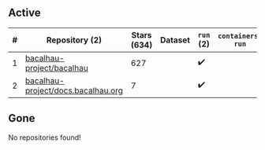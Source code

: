 ## Active
| # | Repository (2) | Stars (634) | Dataset | `run` (2) | `containers-run` | Last Modified |
| --- | --- | --- | --- | --- | --- | --- |
| 1 | [bacalhau-project/bacalhau](https://github.com/bacalhau-project/bacalhau) | 627 |  | :heavy_check_mark: |  | 2024-05-30 06:18:07+00:00 |
| 2 | [bacalhau-project/docs.bacalhau.org](https://github.com/bacalhau-project/docs.bacalhau.org) | 7 |  | :heavy_check_mark: |  | 2023-12-13 22:32:16+00:00 |

## Gone
No repositories found!
